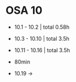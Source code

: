 # OSA 10

- 10.1 - 10.2 | total 0.58h
- 10.3 - 10.10 | total 3.5h
- 10.11 - 10.16 | total 3.5h

- 80min
- 10.19 ->
